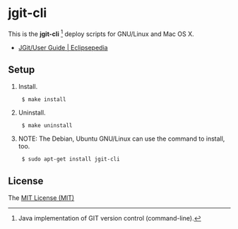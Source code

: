 # jgit-cli

This is the **jgit-cli** [^1] deploy scripts for GNU/Linux and Mac OS X.

* [JGit/User Guide | Eclipsepedia](http://wiki.eclipse.org/JGit/User_Guide)

## Setup

1. Install.

        $ make install

2. Uninstall.

        $ make uninstall

3. NOTE: The Debian, Ubuntu GNU/Linux can use the command to install, too.

        $ sudo apt-get install jgit-cli

## License

The [MIT License (MIT)](LICENSE)

[^1]: Java implementation of GIT version control (command-line).
